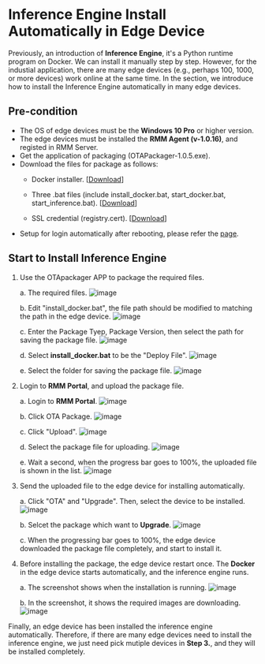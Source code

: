# Inference Engine Install Automatically in Edge Device

Previously, an introduction of **Inference Engine**, it's a Python runtime program on Docker. We can install it manually step by step. However, for the industial application, there are many edge devices (e.g., perhaps 100, 1000, or more devices) work online at the same time. In the section, we introduce how to install the Inference Engine automatically in many edge devices.

## Pre-condition
* The OS of edge devices must be the **Windows 10 Pro** or higher version.
* The edge devices must be installed the **RMM Agent (v-1.0.16)**, and registed in RMM Server.
* Get the application of packaging (OTAPackager-1.0.5.exe).
* Download the files for package as follows: 
   * Docker installer. [[Download](https://store.docker.com/editions/community/docker-ce-desktop-windows)]

   * Three .bat files (include install_docker.bat, start_docker.bat, start_inference.bat). [[Download](http://advgitlab.eastasia.cloudapp.azure.com/EI-PaaS-SampleCode/analytics_framework_service/tree/master/inference_engine/auto_install_docker)]

   * SSL credential (registry.cert). [[Download](http://advgitlab.eastasia.cloudapp.azure.com/EI-PaaS-SampleCode/analytics_framework_service/tree/master/inference_engine/auto_install_docker)]
* Setup for login automatically after rebooting, please refer the [page](http://z88487561.pixnet.net/blog/post/47069245-%5Bwindows%5D-win-10-%E9%96%8B%E6%A9%9F-%E5%85%8D%E5%AF%86%E7%A2%BC-%E8%87%AA%E5%8B%95%E7%99%BB%E5%85%A5-%E5%B0%8F%E6%8A%80%E5%B7%A7).

## Start to Install Inference Engine

1. Use the OTApackager APP to package the required files.
	
	a. The required files.
	![image](../_static/images/inference_engine/01_package.png)

	b. Edit "install_docker.bat", the file path should be modified to matching the path in the edge device.
	![image](../_static/images/inference_engine/02_step1.png)

	c. Enter the Package Tyep, Package Version, then select the path for saving the package file.
    ![image](../_static/images/inference_engine/03.png)

    d. Select **install_docker.bat** to be the "Deploy File".
    ![image](../_static/images/inference_engine/04_package_path.png)

    e. Select the folder for saving the package file.
	![image](../_static/images/inference_engine/05_login_RMM.png)

2. Login to **RMM Portal**, and upload the package file.
	
	a. Login to **RMM Portal**.
	![image](../_static/images/inference_engine/06_ota_package.png)

	b. Click OTA Package.
	![image](../_static/images/inference_engine/07_upload.png)

	c. Click "Upload".
	![image](../_static/images/inference_engine/08_choose_file.png)

	d. Select the package file for uploading.
	![image](../_static/images/inference_engine/09_upload_progress.png)

	e. Wait a second, when the progress bar goes to 100%, the uploaded file is shown in the list.
	![image](../_static/images/inference_engine/10_ota_upgrade.png)

3. Send the uploaded file to the edge device for installing automatically.
	
	a. Click "OTA" and "Upgrade". Then, select the device to be installed.
	![image](../_static/images/inference_engine/11_upgrade_package.png)

	b. Selcet the package which want to **Upgrade**.
	![image](../_static/images/inference_engine/12_upgrade_progress.png)

	c. When the progressing bar goes to 100%, the edge device downloaded the package file completely, and start to install it.

4. Before installing the package, the edge device restart once. The **Docker** in the edge device starts automatically, and the inference engine runs.

	a. The screenshot shows when the installation is running.
	![image](../_static/images/inference_engine/13_install01.png)

	b. In the screenshot, it shows the required images are downloading.
	![image](../_static/images/inference_engine/14_install02.png)

Finally, an edge device has been installed the inference engine automatically. Therefore, if there are many edge devices need to install the inference engine, we just need pick mutiple devices in **Step 3.**, and they will be installed completely.
